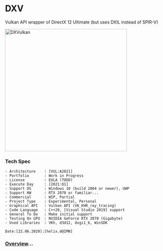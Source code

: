 # DXV

Vulkan API wrapper of DirectX 12 Ultimate (but uses DXIL instead of SPIR-V)

<img src="https://cdn.wccftech.com/wp-content/uploads/2015/03/Vulkan-API-31.jpg" width="400" alt="DXVulkan"/>

### Tech Spec

```
- Architecture    : [VUL:A2021]
- Portfolio       : Work in Progress
- License         : EULA (TODO)
- Execute Day     : [2021:Q1]
- Support OS      : Windows 10 (build 2004 or newer), UWP
- Support HW      : RTX 2070 or familiar...
- Commercial      : WIP, Partial
- Project Type    : Experimental, Personal
- Graphical API   : Vulkan API (VK_KHR_ray_tracing)
- Code Language   : C++20, [Visual Studio 2019] support
- General To Do   : Make initial support
- Testing On GPU  : NVIDIA GeForce RTX 2070 (Gigabyte)
- Used Libraries  : VKh, d3d12, dxgi1_6, WinSDK

Date:[22.06.2020]:[helix.d@IMN]
```

### [Overview](https://github.com/helixd2s/DXV-Overview)...

